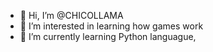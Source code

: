 - 👋 Hi, I’m @CHICOLLAMA
- 👀 I’m interested in learning how games work
- 🌱 I’m currently learning Python languague, 
<!---
CHICOLLAMA/CHICOLLAMA is a ✨ special ✨ repository because its `README.md` (this file) appears on your GitHub profile.
You can click the Preview link to take a look at your changes.
--->
